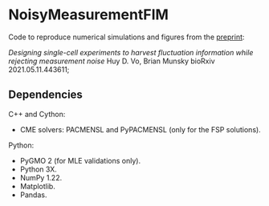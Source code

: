 # NoisyMeasurementFIM
Code to reproduce numerical simulations and figures from the [preprint](https://doi.org/10.1101/2021.05.11.443611):

_Designing single-cell experiments to harvest fluctuation information while rejecting measurement noise_
Huy D. Vo, Brian Munsky
bioRxiv 2021.05.11.443611;

## Dependencies
C++ and Cython:
- CME solvers: PACMENSL and PyPACMENSL (only for the FSP solutions).

Python:
- PyGMO 2 (for MLE validations only).
- Python 3X.
- NumPy 1.22.
- Matplotlib.
- Pandas.

## 
